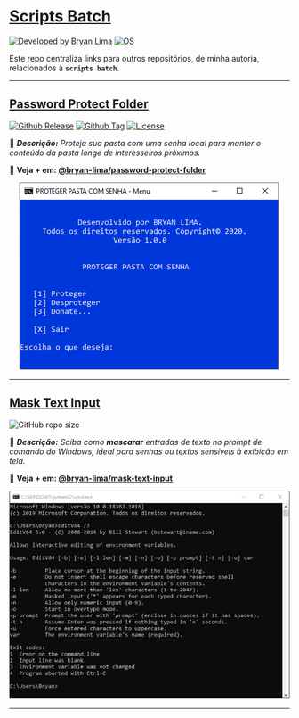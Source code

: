 # **[Scripts Batch](https://github.com/bryan-lima/scripts-batch)**

[![Developed by Bryan Lima](https://img.shields.io/badge/Developed%20by-Bryan%20Lima-blue.svg?longCache=true&style=for-the-badge)](https://github.com/bryan-lima)
[![OS](https://img.shields.io/badge/OS-Windows-blue.svg?style=for-the-badge)](https://www.microsoft.com/windows/)

Este repo centraliza links para outros repositórios, de minha autoria, relacionados à **``scripts batch``**.

---

## **[Password Protect Folder](https://github.com/bryan-lima/password-protect-folder)**

[![Github Release](https://img.shields.io/github/release/bryan-lima/password-protect-folder/all.svg?style=for-the-badge)](https://github.com/bryan-lima/password-protect-folder/releases) [![Github Tag](https://img.shields.io/github/v/tag/bryan-lima/password-protect-folder?style=for-the-badge)](https://github.com/bryan-lima/password-protect-folder/tags) [![License](https://img.shields.io/github/license/bryan-lima/password-protect-folder.svg?style=for-the-badge)](https://github.com/bryan-lima/password-protect-folder/blob/master/LICENSE)

:radio_button: _**Descrição:** Proteja sua pasta com uma senha local para manter o conteúdo da pasta longe de interesseiros próximos._

:link: **Veja + em: [@bryan-lima/password-protect-folder](https://github.com/bryan-lima/password-protect-folder)**

![](https://github.com/bryan-lima/password-protect-folder/blob/master/.github/img/protect-folder-v1.0.0.gif)

---

## **[Mask Text Input](https://github.com/bryan-lima/mask-text-input)**

![GitHub repo size](https://img.shields.io/github/repo-size/bryan-lima/mask-text-input?style=for-the-badge)

:radio_button: _**Descrição:** Saiba como **mascarar** entradas de texto no prompt de comando do Windows, ideal para senhas ou textos sensíveis à exibição em tela._

:link: **Veja + em: [@bryan-lima/mask-text-input](https://github.com/bryan-lima/mask-text-input)**

![](https://github.com/bryan-lima/mask-text-input/blob/master/.github/img/comando-EditV64-cmd.PNG)

---